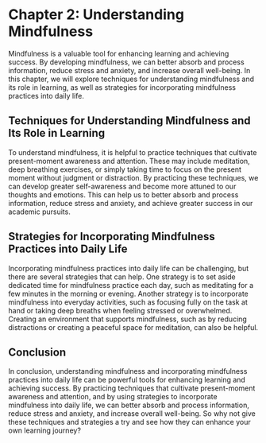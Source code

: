 Chapter 2: Understanding Mindfulness
====================================

Mindfulness is a valuable tool for enhancing learning and achieving success. By developing mindfulness, we can better absorb and process information, reduce stress and anxiety, and increase overall well-being. In this chapter, we will explore techniques for understanding mindfulness and its role in learning, as well as strategies for incorporating mindfulness practices into daily life.

Techniques for Understanding Mindfulness and Its Role in Learning
-----------------------------------------------------------------

To understand mindfulness, it is helpful to practice techniques that cultivate present-moment awareness and attention. These may include meditation, deep breathing exercises, or simply taking time to focus on the present moment without judgment or distraction. By practicing these techniques, we can develop greater self-awareness and become more attuned to our thoughts and emotions. This can help us to better absorb and process information, reduce stress and anxiety, and achieve greater success in our academic pursuits.

Strategies for Incorporating Mindfulness Practices into Daily Life
------------------------------------------------------------------

Incorporating mindfulness practices into daily life can be challenging, but there are several strategies that can help. One strategy is to set aside dedicated time for mindfulness practice each day, such as meditating for a few minutes in the morning or evening. Another strategy is to incorporate mindfulness into everyday activities, such as focusing fully on the task at hand or taking deep breaths when feeling stressed or overwhelmed. Creating an environment that supports mindfulness, such as by reducing distractions or creating a peaceful space for meditation, can also be helpful.

Conclusion
----------

In conclusion, understanding mindfulness and incorporating mindfulness practices into daily life can be powerful tools for enhancing learning and achieving success. By practicing techniques that cultivate present-moment awareness and attention, and by using strategies to incorporate mindfulness into daily life, we can better absorb and process information, reduce stress and anxiety, and increase overall well-being. So why not give these techniques and strategies a try and see how they can enhance your own learning journey?
